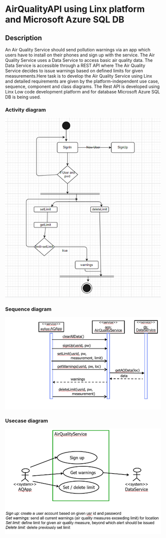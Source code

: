 # AirQualityAPI using Linx platform and Microsoft Azure SQL DB

## Description
An Air Quality Service should send pollution warnings via an app which users have to install on their phones and sign up with the service. The Air Quality Service uses a Data Service to access basic air quality data. The Data Service is accessible through a REST API where The Air Quality Service decides to issue warnings based on defined limits for given measurements.Here task is to develop the Air Quality Service using Linx and detailed requirements are given by the platform-independent use case, sequence, component and class diagrams.
The Rest API is developed using Linx Low code development platform and for database Microsoft Azure SQL DB is being used.

### Activity diagram
![alt text](https://github.com/ss1307-uol/AirQualityAPI/blob/main/activity.png?raw=true)

### Sequence diagram
![alt text](https://github.com/ss1307-uol/AirQualityAPI/blob/main/seq01.png?raw=true)

### Usecase diagram
![alt text](https://github.com/ss1307-uol/AirQualityAPI/blob/main/usecase.png?raw=true)
